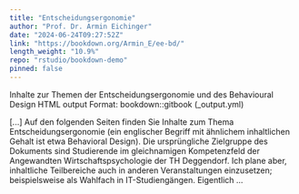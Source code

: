 ```yaml
---
title: "Entscheidungsergonomie"
author: "Prof. Dr. Armin Eichinger"
date: "2024-06-24T09:27:52Z"
link: "https://bookdown.org/Armin_E/ee-bd/"
length_weight: "10.9%"
repo: "rstudio/bookdown-demo"
pinned: false
---
```


<p>Inhalte zur Themen der Entscheidungsergonomie und des Behavioural Design HTML output Format: bookdown::gitbook (_output.yml)</p> [...] Auf den folgenden Seiten finden Sie Inhalte zum Thema Entscheidungsergonomie (ein englischer Begriff mit ähnlichem inhaltlichen Gehalt ist etwa Behavioral Design). Die ursprüngliche Zielgruppe des Dokuments sind Studierende im gleichnamigen Kompetenzfeld der Angewandten Wirtschaftspsychologie der TH Deggendorf. Ich plane aber, inhaltliche Teilbereiche auch in anderen Veranstaltungen einzusetzen; beispielsweise als Wahlfach in IT-Studiengängen. Eigentlich ...
